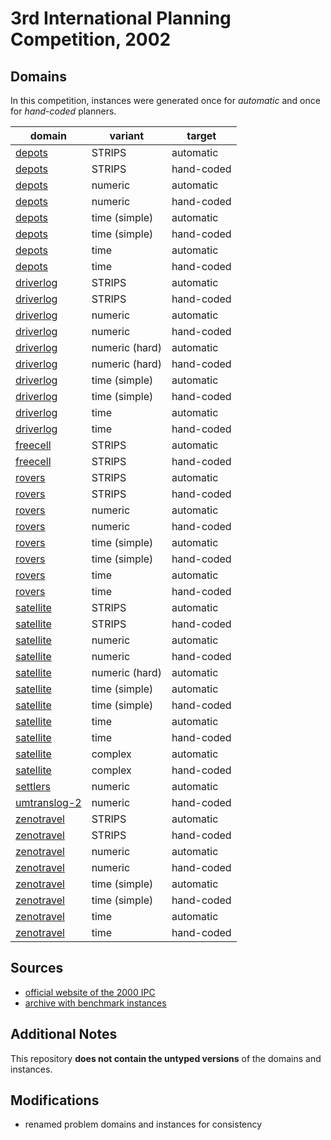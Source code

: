 # 3rd International Planning Competition, 2002

## Domains

In this competition, instances were generated once for *automatic* and once for *hand-coded* planners.

| domain | variant | target |
|--------|---------|--------|
| [depots](domains/depots-strips-automatic) | STRIPS | automatic |
| [depots](domains/depots-strips-hand-coded) | STRIPS | hand-coded |
| [depots](domains/depots-numeric-automatic) | numeric | automatic |
| [depots](domains/depots-numeric-hand-coded) | numeric | hand-coded |
| [depots](domains/depots-time-simple-automatic) | time (simple) | automatic |
| [depots](domains/depots-time-simple-hand-coded) | time (simple) | hand-coded |
| [depots](domains/depots-time-automatic) | time | automatic |
| [depots](domains/depots-time-hand-coded) | time | hand-coded |
| [driverlog](domains/driverlog-strips-automatic) | STRIPS | automatic |
| [driverlog](domains/driverlog-strips-hand-coded) | STRIPS | hand-coded |
| [driverlog](domains/driverlog-numeric-automatic) | numeric | automatic |
| [driverlog](domains/driverlog-numeric-hand-coded) | numeric | hand-coded |
| [driverlog](domains/driverlog-numeric-hard-automatic) | numeric (hard) | automatic |
| [driverlog](domains/driverlog-numeric-hard-hand-coded) | numeric (hard) | hand-coded |
| [driverlog](domains/driverlog-time-simple-automatic) | time (simple) | automatic |
| [driverlog](domains/driverlog-time-simple-hand-coded) | time (simple) | hand-coded |
| [driverlog](domains/driverlog-time-automatic) | time | automatic |
| [driverlog](domains/driverlog-time-hand-coded) | time | hand-coded |
| [freecell](domains/freecell-strips-automatic) | STRIPS | automatic |
| [freecell](domains/freecell-strips-hand-coded) | STRIPS | hand-coded |
| [rovers](domains/rovers-strips-automatic) | STRIPS | automatic |
| [rovers](domains/rovers-strips-hand-coded) | STRIPS | hand-coded |
| [rovers](domains/rovers-numeric-automatic) | numeric | automatic |
| [rovers](domains/rovers-numeric-hand-coded) | numeric | hand-coded |
| [rovers](domains/rovers-time-simple-automatic) | time (simple) | automatic |
| [rovers](domains/rovers-time-simple-hand-coded) | time (simple) | hand-coded |
| [rovers](domains/rovers-time-automatic) | time | automatic |
| [rovers](domains/rovers-time-hand-coded) | time | hand-coded |
| [satellite](domains/satellite-strips-automatic) | STRIPS | automatic |
| [satellite](domains/satellite-strips-hand-coded) | STRIPS | hand-coded |
| [satellite](domains/satellite-numeric-automatic) | numeric | automatic |
| [satellite](domains/satellite-numeric-hand-coded) | numeric | hand-coded |
| [satellite](domains/satellite-numeric-hard-automatic) | numeric (hard) | automatic |
| [satellite](domains/satellite-time-simple-automatic) | time (simple) | automatic |
| [satellite](domains/satellite-time-simple-hand-coded) | time (simple) | hand-coded |
| [satellite](domains/satellite-time-automatic) | time | automatic |
| [satellite](domains/satellite-time-hand-coded) | time | hand-coded |
| [satellite](domains/satellite-complex-automatic) | complex | automatic |
| [satellite](domains/satellite-complex-hand-coded) | complex | hand-coded |
| [settlers](domains/settlers-numeric-automatic) | numeric | automatic |
| [umtranslog-2](domains/umtranslog-2-numeric-hand-coded) | numeric | hand-coded |
| [zenotravel](domains/zenotravel-strips-automatic) | STRIPS | automatic |
| [zenotravel](domains/zenotravel-strips-hand-coded) | STRIPS | hand-coded |
| [zenotravel](domains/zenotravel-numeric-automatic) | numeric | automatic |
| [zenotravel](domains/zenotravel-numeric-hand-coded) | numeric | hand-coded |
| [zenotravel](domains/zenotravel-time-simple-automatic) | time (simple) | automatic |
| [zenotravel](domains/zenotravel-time-simple-hand-coded) | time (simple) | hand-coded |
| [zenotravel](domains/zenotravel-time-automatic) | time | automatic |
| [zenotravel](domains/zenotravel-time-hand-coded) | time | hand-coded |

## Sources

* [official website of the 2000 IPC][1]
* [archive with benchmark instances][2]

## Additional Notes

This repository **does not contain the untyped versions** of the domains and instances.

## Modifications

* renamed problem domains and instances for consistency




[1]:http://ipc02.icaps-conference.org/
[2]:http://ipc02.icaps-conference.org/CompoDomains/IPC3.tgz
